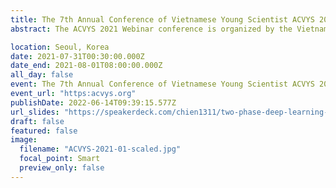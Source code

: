 ```yaml
---
title: The 7th Annual Conference of Vietnamese Young Scientist ACVYS 2021
abstract: The ACVYS 2021 Webinar conference is organized by the Vietnamese Students’ Association in Korea (VSAK), with the participation of scholars and students living and studying in Korea. The ACVYS 2021 Webinar will provide an excellent opportunity for Vietnamese and international scholars, academics, and students studying in Korea to share their interests, experiences, visions and present outstanding new research results. Furthermore, top Vietnamese professors in Korea are invited to ACVYS 2021 Webinar to deliver inspiring talks. In these conferences, you will have the chance to discuss current and challenging issues with our experienced scholars and enhance your academic writing skills and common research methodologies in various sessions through reports or technical discussions in the conference.

location: Seoul, Korea
date: 2021-07-31T00:30:00.000Z
date_end: 2021-08-01T08:00:00.000Z
all_day: false
event: The 7th Annual Conference of Vietnamese Young Scientist ACVYS 2021
event_url: "https:acvys.org"
publishDate: 2022-06-14T09:39:15.577Z
url_slides: "https://speakerdeck.com/chien1311/two-phase-deep-learning-based-edos-attack-detection-system"
draft: false
featured: false
image:
  filename: "ACVYS-2021-01-scaled.jpg"
  focal_point: Smart
  preview_only: false
---
```

